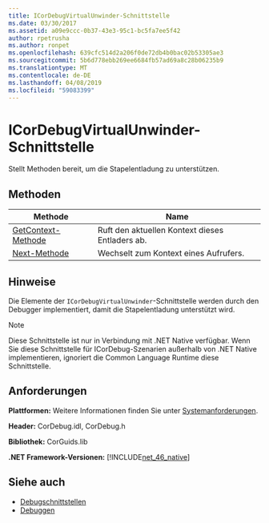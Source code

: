```yaml
---
title: ICorDebugVirtualUnwinder-Schnittstelle
ms.date: 03/30/2017
ms.assetid: a09e9ccc-0b37-43e3-95c1-bc5fa7ee5f42
author: rpetrusha
ms.author: ronpet
ms.openlocfilehash: 639cfc514d2a206f0de72db4b0bac02b53305ae3
ms.sourcegitcommit: 5b6d778ebb269ee6684fb57ad69a8c28b06235b9
ms.translationtype: MT
ms.contentlocale: de-DE
ms.lasthandoff: 04/08/2019
ms.locfileid: "59083399"
---
```

# <a name="icordebugvirtualunwinder-interface"></a>ICorDebugVirtualUnwinder-Schnittstelle
Stellt Methoden bereit, um die Stapelentladung zu unterstützen.  
  
## <a name="methods"></a>Methoden  
  
|Methode|Name|  
|------------|----------|  
|[GetContext-Methode](../../../../docs/framework/unmanaged-api/debugging/icordebugvirtualunwinder-getcontext-method.md)|Ruft den aktuellen Kontext dieses Entladers ab.|  
|[Next-Methode](../../../../docs/framework/unmanaged-api/debugging/icordebugvirtualunwinder-next-method.md)|Wechselt zum Kontext eines Aufrufers.|  
  
## <a name="remarks"></a>Hinweise  
 Die Elemente der `ICorDebugVirtualUnwinder`-Schnittstelle werden durch den Debugger implementiert, damit die Stapelentladung unterstützt wird.  
  
> [!NOTE]
>  Diese Schnittstelle ist nur in Verbindung mit .NET Native verfügbar. Wenn Sie diese Schnittstelle für ICorDebug-Szenarien außerhalb von .NET Native implementieren, ignoriert die Common Language Runtime diese Schnittstelle.  
  
## <a name="requirements"></a>Anforderungen  
 **Plattformen:** Weitere Informationen finden Sie unter [Systemanforderungen](../../../../docs/framework/get-started/system-requirements.md).  
  
 **Header:** CorDebug.idl, CorDebug.h  
  
 **Bibliothek:** CorGuids.lib  
  
 **.NET Framework-Versionen:** [!INCLUDE[net_46_native](../../../../includes/net-46-native-md.md)]  
  
## <a name="see-also"></a>Siehe auch

- [Debugschnittstellen](../../../../docs/framework/unmanaged-api/debugging/debugging-interfaces.md)
- [Debuggen](../../../../docs/framework/unmanaged-api/debugging/index.md)

